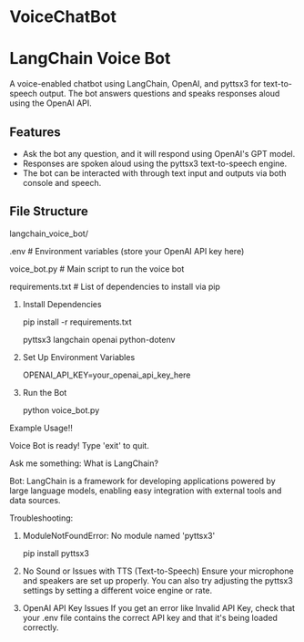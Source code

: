# VoiceChatBot

# LangChain Voice Bot

A voice-enabled chatbot using LangChain, OpenAI, and pyttsx3 for text-to-speech output. The bot answers questions and speaks responses aloud using the OpenAI API.

## Features
- Ask the bot any question, and it will respond using OpenAI's GPT model.
- Responses are spoken aloud using the pyttsx3 text-to-speech engine.
- The bot can be interacted with through text input and outputs via both console and speech.



 ## File Structure

 langchain_voice_bot/
 
   .env # Environment variables (store your OpenAI API key here)
   
   voice_bot.py # Main script to run the voice bot
   
   requirements.txt # List of dependencies to install via pip




 
 1. Install Dependencies

    pip install -r requirements.txt

    pyttsx3
    langchain
    openai
    python-dotenv

2. Set Up Environment Variables

   OPENAI_API_KEY=your_openai_api_key_here

3. Run the Bot

   python voice_bot.py



Example Usage!!

  Voice Bot is ready! Type 'exit' to quit.

Ask me something: What is LangChain?

Bot: LangChain is a framework for developing applications powered by large language models, enabling easy integration with external tools and data sources.

Troubleshooting:

1. ModuleNotFoundError: No module named 'pyttsx3'

    pip install pyttsx3

2. No Sound or Issues with TTS (Text-to-Speech)
  Ensure your microphone and speakers are set up properly. You can also try adjusting the pyttsx3 settings by setting a different voice 
  engine or rate.

3. OpenAI API Key Issues
  If you get an error like Invalid API Key, check that your .env file contains the correct API key and that it's being loaded correctly.









